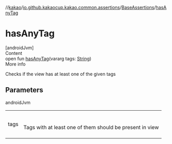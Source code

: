 //[kakao](../../../index.md)/[io.github.kakaocup.kakao.common.assertions](../index.md)/[BaseAssertions](index.md)/[hasAnyTag](has-any-tag.md)



# hasAnyTag  
[androidJvm]  
Content  
open fun [hasAnyTag](has-any-tag.md)(vararg tags: [String](https://kotlinlang.org/api/latest/jvm/stdlib/kotlin/-string/index.html))  
More info  


Checks if the view has at least one of the given tags



## Parameters  
  
androidJvm  
  
| | |
|---|---|
| <a name="io.github.kakaocup.kakao.common.assertions/BaseAssertions/hasAnyTag/#kotlin.Array[kotlin.String]/PointingToDeclaration/"></a>tags| <a name="io.github.kakaocup.kakao.common.assertions/BaseAssertions/hasAnyTag/#kotlin.Array[kotlin.String]/PointingToDeclaration/"></a><br><br>Tags with at least one of them should be present in view<br><br>|
  
  



